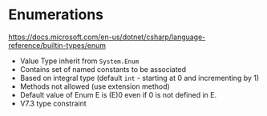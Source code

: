 # Enumerations
https://docs.microsoft.com/en-us/dotnet/csharp/language-reference/builtin-types/enum
- Value Type inherit from ```System.Enum```
- Contains set of named constants to be associated
- Based on integral type (default ```int``` - starting at 0 and incrementing by 1)
- Methods not allowed (use extension method)
- Default value of Enum E is (E)0 even if 0 is not defined in E.
- V7.3 type constraint
